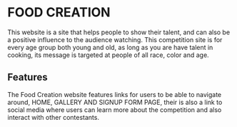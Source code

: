 # FOOD CREATION 
This website is a site that helps people to show their talent, and can also be a positive influence to the audience watching.
This competition site is for every age group both young and old, as long as you are have talent in cooking, its message is targeted at people of all race, color and age.


## Features 
The Food Creation website features links for users to be able to navigate around, HOME, GALLERY AND SIGNUP FORM PAGE, their is also a link to social media where users can learn more about the competition and also interact with other contestants.
 

